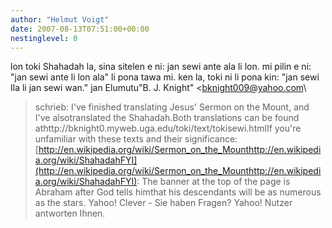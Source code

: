 ```yaml
---
author: "Helmut Voigt"
date: 2007-08-13T07:51:00+00:00
nestinglevel: 0
---
```

lon toki Shahadah la, sina sitelen e ni: jan sewi ante ala li lon. mi pilin e ni: "jan sewi ante li lon ala" li pona tawa mi. ken la, toki ni li pona kin: "jan sewi Ila li jan sewi wan." jan Elumutu"B. J. Knight" <[bknight009@yahoo.com](mailto://bknight009@yahoo.com)\
> schrieb: I've finished translating Jesus' Sermon on the Mount, and I've alsotranslated the Shahadah.Both translations can be found athttp://bknight0.myweb.uga.edu/toki/text/tokisewi.htmlIf you're unfamiliar with these texts and their significance:[http://en.wikipedia.org/wiki/Sermon_on_the_Mounthttp://en.wikipedia.org/wiki/ShahadahFYI](http://en.wikipedia.org/wiki/Sermon_on_the_Mounthttp://en.wikipedia.org/wiki/ShahadahFYI): The banner at the top of the page is Abraham after God tells himthat his descendants will be as numerous as the stars. Yahoo! Clever - Sie haben Fragen? Yahoo! Nutzer antworten Ihnen.